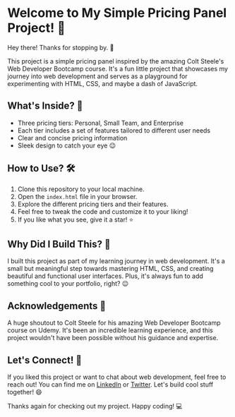 # Welcome to My Simple Pricing Panel Project! 🎉

Hey there! Thanks for stopping by. 👋

This project is a simple pricing panel inspired by the amazing Colt Steele's Web Developer Bootcamp course. It's a fun little project that showcases my journey into web development and serves as a playground for experimenting with HTML, CSS, and maybe a dash of JavaScript.

## What's Inside? 🤔

- Three pricing tiers: Personal, Small Team, and Enterprise
- Each tier includes a set of features tailored to different user needs
- Clear and concise pricing information
- Sleek design to catch your eye 😉

## How to Use? 🛠️

1. Clone this repository to your local machine.
2. Open the `index.html` file in your browser.
3. Explore the different pricing tiers and their features.
4. Feel free to tweak the code and customize it to your liking!
5. If you like what you see, give it a star! ⭐️

## Why Did I Build This? 🚀

I built this project as part of my learning journey in web development. It's a small but meaningful step towards mastering HTML, CSS, and creating beautiful and functional user interfaces. Plus, it's always fun to add something cool to your portfolio, right? 😉

## Acknowledgements 🙏

A huge shoutout to Colt Steele for his amazing Web Developer Bootcamp course on Udemy. It's been an incredible learning experience, and this project wouldn't have been possible without his guidance and expertise.

## Let's Connect! 👋

If you liked this project or want to chat about web development, feel free to reach out! You can find me on [LinkedIn](https://www.linkedin.com/in/yourname) or [Twitter](https://twitter.com/yourusername). Let's build cool stuff together! 😄

Thanks again for checking out my project. Happy coding! 💻

